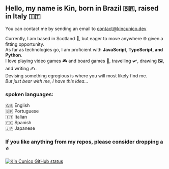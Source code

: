 ## Hello, my name is Kin, born in Brazil 🇧🇷, raised in Italy 🇮🇹
You can contact me by sending an email to contact@kincunico.dev

Currently, I am based in Scotland 🏴󠁧󠁢󠁳󠁣󠁴󠁿, but eager to move anywhere 🌐 given a fitting opportunity. <br>
As far as technologies go, I am proficient with <b>JavaScript, TypeScript, and Python</b>. <br>
I love playing video games 🎮 and board games 🎲, travelling 🛩️, drawing 🖼️, and writing ✍️. <br>
Devising something egregious is where you will most likely find me.
<br>
<i>But just bear with me, I have this idea...</i>

### spoken languages:
🇬🇧 English  
🇧🇷 Portuguese  
🇮🇹 Italian  
🇪🇸 Spanish  
🇯🇵 Japanese  

### If you like anything from my repos, please consider dropping a ⭐

<div>
	<a href="https://github.com/kin-cunico/github-readme-stats">
		<img
			src="https://github-readme-stats-sigma-five.vercel.app/api/top-langs/?username=kin-cunico&theme=blue-green&layout=compact"
			alt="Kin Cunico GitHub status"
		/>
	</a>
</div>
